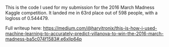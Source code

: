 This is the code I used for my submission for the 2016 March Madness Kaggle competition. It landed me in 63rd place out of 598 people, with a logloss of 0.544479.

Full writeup here: https://medium.com/@harvitronix/this-is-how-i-used-machine-learning-to-accurately-predict-villanova-to-win-the-2016-march-madness-ba5c074f1583#.e6xllp64p
